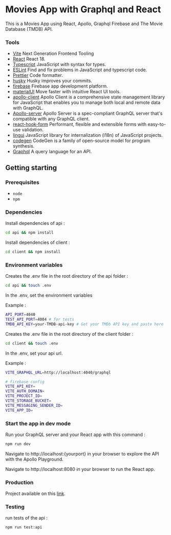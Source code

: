 # Movies App with Graphql and React

This is a Movies App using React, Apollo, Graphql Firebase and The Movie Database (TMDB) API.</p>

### Tools

- [Vite](https://vitejs.dev/) Next Generation Frontend Tooling
- [React](https://react.dev/) React 18.
- [Typescript](https://www.typescriptlang.org/) JavaScript with syntax for types.
- [ESLint](https://eslint.org/) Find and fix problems in JavaScript and typescript code.
- [Prettier](https://prettier.io/) Code formatter.
- [husky](https://typicode.github.io/husky) Husky improves your commits.
- [firebase](https://firebase.google.com/) Firebase app development platform.
- [materialUI](https://mui.com/) Move faster with intuitive React UI tools.
- [apollo-client](https://www.apollographql.com/docs/react) Apollo Client is a comprehensive state management library for JavaScript that enables you to manage both local and remote data with GraphQL.
- [Apollo-server](https://www.apollographql.com/docs/apollo-server) Apollo Server is a spec-compliant GraphQL server that's compatible with any GraphQL client.
- [react-hook-form](https://www.react-hook-form.com/) Performant, flexible and extensible forms with easy-to-use validation.
- [lingui](https://lingui.dev/) JavaScript library for internalization (i18n) of JavaScript projects.
- [codegen](https://the-guild.dev/graphql/codegen/) CodeGen is a family of open-source model for program synthesis.
- [Graphql](https://graphql.org/) A query language for an API.

## Getting starting

### Prerequisites

- `node`
- `npm`

### Dependencies

Install dependencies of api :

```sh
cd api && npm install
```

Install dependencies of client :

```sh
cd client && npm install
```

### Environment variables

Creates the .env file in the root directory of the api folder :

```sh
cd api && touch .env
```

In the .env, set the environment variables

Example :

```sh
API_PORT=4040
TEST_API_PORT=4004 # for tests
TMDB_API_KEY=your-TMDB-api-key # Get your TMDb API key and paste here
```

Creates the .env file in the root directory of the client folder :

```sh
cd client && touch .env
```

In the .env, set your api url.

Example :

```sh
VITE_GRAPHQL_URL=http://localhost:4040/graphql

# firebase config
VITE_API_KEY=
VITE_AUTH_DOMAIN=
VITE_PROJECT_ID=
VITE_STORAGE_BUCKET=
VITE_MESSAGING_SENDER_ID=
VITE_APP_ID=

```

### Start the app in dev mode

Run your GraphQL server and your React app with this command :

```sh
npm run dev
```

Navigate to http://localhost:{yourport} in your browser to explore the API with the Apollo Playground.

Navigate to http://localhost:8080 in your browser to run the React app.

### Production

Project available on this [link](https://movie-app-react-graphql.vercel.app/).

### Testing

run tests of the api :

```sh
npm run test:api
```
